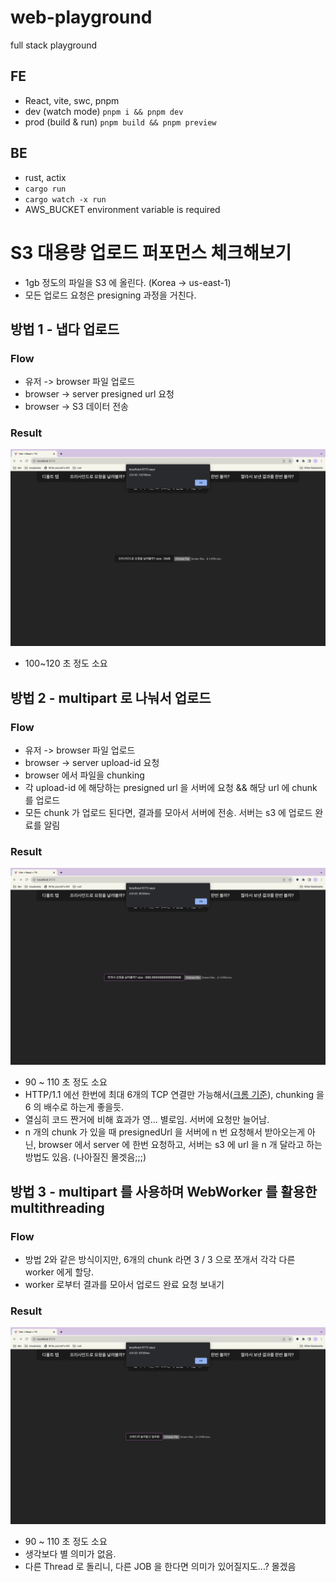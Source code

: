 # web-playground

full stack playground

## FE

- React, vite, swc, pnpm
- dev (watch mode) `pnpm i && pnpm dev`
- prod (build & run) `pnpm build && pnpm preview`

## BE

- rust, actix
- `cargo run`
- `cargo watch -x run`
- AWS_BUCKET environment variable is required

# S3 대용량 업로드 퍼포먼스 체크해보기

- 1gb 정도의 파일을 S3 에 올린다. (Korea -> us-east-1)
- 모든 업로드 요청은 presigning 과정을 거친다.

## 방법 1 - 냅다 업로드

### Flow

- 유저 -> browser 파일 업로드
- browser -> server presigned url 요청
- browser -> S3 데이터 전송

### Result

![presigned upload](assets/pre-signed-one-upload.png)

- 100~120 초 정도 소요

## 방법 2 - multipart 로 나눠서 업로드

### Flow

- 유저 -> browser 파일 업로드
- browser -> server upload-id 요청
- browser 에서 파일을 chunking
- 각 upload-id 에 해당하는 presigned url 을 서버에 요청 && 해당 url 에 chunk 를 업로드
- 모든 chunk 가 업로드 된다면, 결과를 모아서 서버에 전송. 서버는 s3 에 업로드 완료를 알림

### Result

![multi part upload](assets/multi-part-upload.png)

- 90 ~ 110 초 정도 소요
- HTTP/1.1 에선 한번에 최대 6개의 TCP 연결만 가능해서([크롬 기준](https://developer.chrome.com/docs/devtools/network/reference/?utm_source=devtools#timing-explanation)), chunking 을 6 의 배수로 하는게 좋을듯.
- 열심히 코드 짠거에 비해 효과가 영... 별로임. 서버에 요청만 늘어남.
- n 개의 chunk 가 있을 때 presignedUrl 을 서버에 n 번 요청해서 받아오는게 아닌, browser 에서 server 에 한번 요청하고, 서버는 s3 에 url 을 n 개 달라고 하는 방법도 있음. (나아질진 몰겟음;;;)

## 방법 3 - multipart 를 사용하며 WebWorker 를 활용한 multithreading

### Flow

- 방법 2와 같은 방식이지만, 6개의 chunk 라면 3 / 3 으로 쪼개서 각각 다른 worker 에게 할당.
- worker 로부터 결과를 모아서 업로드 완료 요청 보내기

### Result

![multi part with worker upload](assets/multi-part-worker-upload.png)

- 90 ~ 110 초 정도 소요
- 생각보다 별 의미가 없음.
- 다른 Thread 로 돌리니, 다른 JOB 을 한다면 의미가 있어질지도...? 몰겠음
